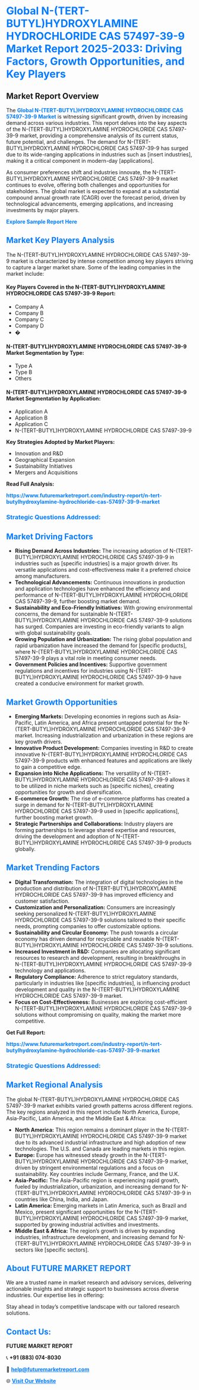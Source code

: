 <h1 style="color: #007BFF;">Global N-(TERT-BUTYL)HYDROXYLAMINE HYDROCHLORIDE CAS 57497-39-9 Market Report 2025-2033: Driving Factors, Growth Opportunities, and Key Players</h1>

<section id="overview">
<h2>Market Report Overview</h2>
<p>The <a href="https://www.futuremarketreport.com/industry-report/n-tert-butylhydroxylamine-hydrochloride-cas-57497-39-9-market" style="color: #007BFF; text-decoration: none;"><strong>Global N-(TERT-BUTYL)HYDROXYLAMINE HYDROCHLORIDE CAS 57497-39-9 Market</strong></a> is witnessing significant growth, driven by increasing demand across various industries. This report delves into the key aspects of the N-(TERT-BUTYL)HYDROXYLAMINE HYDROCHLORIDE CAS 57497-39-9 market, providing a comprehensive analysis of its current status, future potential, and challenges. The demand for N-(TERT-BUTYL)HYDROXYLAMINE HYDROCHLORIDE CAS 57497-39-9 has surged due to its wide-ranging applications in industries such as [insert industries], making it a critical component in modern-day [applications].</p>
<p>As consumer preferences shift and industries innovate, the N-(TERT-BUTYL)HYDROXYLAMINE HYDROCHLORIDE CAS 57497-39-9 market continues to evolve, offering both challenges and opportunities for stakeholders. The global market is expected to expand at a substantial compound annual growth rate (CAGR) over the forecast period, driven by technological advancements, emerging applications, and increasing investments by major players.</p>
</section>

<section id="overview">
<p><a href="https://www.futuremarketreport.com/request-sample/reportId=111628" style="color: #007BFF; text-decoration: none;"><strong>Explore Sample Report Here</strong></a></p>
</section>

<section id="key-players">
<h2 style="color: #007BFF;">Market Key Players Analysis</h2>
<p>The N-(TERT-BUTYL)HYDROXYLAMINE HYDROCHLORIDE CAS 57497-39-9 market is characterized by intense competition among key players striving to capture a larger market share. Some of the leading companies in the market include:</p>
<h4>Key Players Covered in the N-(TERT-BUTYL)HYDROXYLAMINE HYDROCHLORIDE CAS 57497-39-9 Report:</h4>
<ul><li>Company A</li><li>Company B</li><li>Company C</li><li>Company D</li><li>�</li></ul>
<h4>N-(TERT-BUTYL)HYDROXYLAMINE HYDROCHLORIDE CAS 57497-39-9 Market Segmentation by Type:</h4>
<ul><li>Type A</li><li>Type B</li><li>Others</li></ul>

<h4>N-(TERT-BUTYL)HYDROXYLAMINE HYDROCHLORIDE CAS 57497-39-9 Market Segmentation by Application:</h4>
<ul><li>Application A</li><li>Application B</li><li>Application C</li><li>N-(TERT-BUTYL)HYDROXYLAMINE HYDROCHLORIDE CAS 57497-39-9</li></ul>
<p><strong>Key Strategies Adopted by Market Players:</strong></p>
<ul>
<li>Innovation and R&D</li>
<li>Geographical Expansion</li>
<li>Sustainability Initiatives</li>
<li>Mergers and Acquisitions</li>
</ul>
</section>

<section>
<p><strong>Read Full Analysis: </strong></p><a href="https://www.futuremarketreport.com/industry-report/n-tert-butylhydroxylamine-hydrochloride-cas-57497-39-9-market" style="color: #007BFF; text-decoration: none;"><strong>https://www.futuremarketreport.com/industry-report/n-tert-butylhydroxylamine-hydrochloride-cas-57497-39-9-market</strong></a>
<h3 style="color: #007BFF;">Strategic Questions Addressed:</h3>
</section>

<section id="driving-factors">
<h2 style="color: #007BFF;">Market Driving Factors</h2>
<ul>
<li><strong>Rising Demand Across Industries:</strong> The increasing adoption of N-(TERT-BUTYL)HYDROXYLAMINE HYDROCHLORIDE CAS 57497-39-9 in industries such as [specific industries] is a major growth driver. Its versatile applications and cost-effectiveness make it a preferred choice among manufacturers.</li>
<li><strong>Technological Advancements:</strong> Continuous innovations in production and application technologies have enhanced the efficiency and performance of N-(TERT-BUTYL)HYDROXYLAMINE HYDROCHLORIDE CAS 57497-39-9, further boosting market demand.</li>
<li><strong>Sustainability and Eco-Friendly Initiatives:</strong> With growing environmental concerns, the demand for sustainable N-(TERT-BUTYL)HYDROXYLAMINE HYDROCHLORIDE CAS 57497-39-9 solutions has surged. Companies are investing in eco-friendly variants to align with global sustainability goals.</li>
<li><strong>Growing Population and Urbanization:</strong> The rising global population and rapid urbanization have increased the demand for [specific products], where N-(TERT-BUTYL)HYDROXYLAMINE HYDROCHLORIDE CAS 57497-39-9 plays a vital role in meeting consumer needs.</li>
<li><strong>Government Policies and Incentives:</strong> Supportive government regulations and incentives for industries using N-(TERT-BUTYL)HYDROXYLAMINE HYDROCHLORIDE CAS 57497-39-9 have created a conducive environment for market growth.</li>
</ul>
</section>

<section id="growth-opportunities">
<h2 style="color: #007BFF;">Market Growth Opportunities</h2>
<ul>
<li><strong>Emerging Markets:</strong> Developing economies in regions such as Asia-Pacific, Latin America, and Africa present untapped potential for the N-(TERT-BUTYL)HYDROXYLAMINE HYDROCHLORIDE CAS 57497-39-9 market. Increasing industrialization and urbanization in these regions are key growth drivers.</li>
<li><strong>Innovative Product Development:</strong> Companies investing in R&D to create innovative N-(TERT-BUTYL)HYDROXYLAMINE HYDROCHLORIDE CAS 57497-39-9 products with enhanced features and applications are likely to gain a competitive edge.</li>
<li><strong>Expansion into Niche Applications:</strong> The versatility of N-(TERT-BUTYL)HYDROXYLAMINE HYDROCHLORIDE CAS 57497-39-9 allows it to be utilized in niche markets such as [specific niches], creating opportunities for growth and diversification.</li>
<li><strong>E-commerce Growth:</strong> The rise of e-commerce platforms has created a surge in demand for N-(TERT-BUTYL)HYDROXYLAMINE HYDROCHLORIDE CAS 57497-39-9 used in [specific applications], further boosting market growth.</li>
<li><strong>Strategic Partnerships and Collaborations:</strong> Industry players are forming partnerships to leverage shared expertise and resources, driving the development and adoption of N-(TERT-BUTYL)HYDROXYLAMINE HYDROCHLORIDE CAS 57497-39-9 products globally.</li>
</ul>
</section>

<section id="trending-factors">
<h2 style="color: #007BFF;">Market Trending Factors</h2>
<ul>
<li><strong>Digital Transformation:</strong> The integration of digital technologies in the production and distribution of N-(TERT-BUTYL)HYDROXYLAMINE HYDROCHLORIDE CAS 57497-39-9 has improved efficiency and customer satisfaction.</li>
<li><strong>Customization and Personalization:</strong> Consumers are increasingly seeking personalized N-(TERT-BUTYL)HYDROXYLAMINE HYDROCHLORIDE CAS 57497-39-9 solutions tailored to their specific needs, prompting companies to offer customizable options.</li>
<li><strong>Sustainability and Circular Economy:</strong> The push towards a circular economy has driven demand for recyclable and reusable N-(TERT-BUTYL)HYDROXYLAMINE HYDROCHLORIDE CAS 57497-39-9 solutions.</li>
<li><strong>Increased Investment in R&D:</strong> Companies are allocating significant resources to research and development, resulting in breakthroughs in N-(TERT-BUTYL)HYDROXYLAMINE HYDROCHLORIDE CAS 57497-39-9 technology and applications.</li>
<li><strong>Regulatory Compliance:</strong> Adherence to strict regulatory standards, particularly in industries like [specific industries], is influencing product development and quality in the N-(TERT-BUTYL)HYDROXYLAMINE HYDROCHLORIDE CAS 57497-39-9 market.</li>
<li><strong>Focus on Cost-Effectiveness:</strong> Businesses are exploring cost-efficient N-(TERT-BUTYL)HYDROXYLAMINE HYDROCHLORIDE CAS 57497-39-9 solutions without compromising on quality, making the market more competitive.</li>
</ul>
</section>

<section>
<p><strong>Get Full Report: </strong></p><a href="https://www.futuremarketreport.com/industry-report/n-tert-butylhydroxylamine-hydrochloride-cas-57497-39-9-market" style="color: #007BFF; text-decoration: none;"><strong>https://www.futuremarketreport.com/industry-report/n-tert-butylhydroxylamine-hydrochloride-cas-57497-39-9-market</strong></a>
<h3 style="color: #007BFF;">Strategic Questions Addressed:</h3>
</section>


<section id="regional-analysis">
<h2 style="color: #007BFF;">Market Regional Analysis</h2>
<p>The global N-(TERT-BUTYL)HYDROXYLAMINE HYDROCHLORIDE CAS 57497-39-9 market exhibits varied growth patterns across different regions. The key regions analyzed in this report include North America, Europe, Asia-Pacific, Latin America, and the Middle East & Africa:</p>
<ul>
<li><strong>North America:</strong> This region remains a dominant player in the N-(TERT-BUTYL)HYDROXYLAMINE HYDROCHLORIDE CAS 57497-39-9 market due to its advanced industrial infrastructure and high adoption of new technologies. The U.S. and Canada are leading markets in this region.</li>
<li><strong>Europe:</strong> Europe has witnessed steady growth in the N-(TERT-BUTYL)HYDROXYLAMINE HYDROCHLORIDE CAS 57497-39-9 market, driven by stringent environmental regulations and a focus on sustainability. Key countries include Germany, France, and the U.K.</li>
<li><strong>Asia-Pacific:</strong> The Asia-Pacific region is experiencing rapid growth, fueled by industrialization, urbanization, and increasing demand for N-(TERT-BUTYL)HYDROXYLAMINE HYDROCHLORIDE CAS 57497-39-9 in countries like China, India, and Japan.</li>
<li><strong>Latin America:</strong> Emerging markets in Latin America, such as Brazil and Mexico, present significant opportunities for the N-(TERT-BUTYL)HYDROXYLAMINE HYDROCHLORIDE CAS 57497-39-9 market, supported by growing industrial activities and investments.</li>
<li><strong>Middle East & Africa:</strong> The region’s growth is driven by expanding industries, infrastructure development, and increasing demand for N-(TERT-BUTYL)HYDROXYLAMINE HYDROCHLORIDE CAS 57497-39-9 in sectors like [specific sectors].</li>
</ul>
</section>

<footer>
<h2 style="color: #007BFF;">About FUTURE MARKET REPORT</h2>
<p>We are a trusted name in market research and advisory services, delivering actionable insights and strategic support to businesses across diverse industries. Our expertise lies in offering:</p>

<p>Stay ahead in today’s competitive landscape with our tailored research solutions.</p>

<h2 style="color: #007BFF;">Contact Us:</h2>
<p><strong>FUTURE MARKET REPORT</strong></p>
<p>📞 <strong>+91 (883) 074-8030</strong></p>
<p>📧 <strong><a href="mailto:help@futuremarketreport.com" style="color: #007BFF;">help@futuremarketreport.com</a></strong></p>
<p>🌐 <strong><a href="https://www.futuremarketreport.com/" style="color: #007BFF;">Visit Our Website</a></strong></p>
</footer>